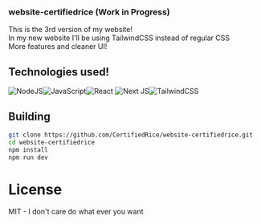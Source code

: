### website-certifiedrice (Work in Progress)
This is the 3rd version of my website!\
In my new website I'll be using TailwindCSS instead of regular CSS\
More features and cleaner UI!

## Technologies used!
![NodeJS](https://img.shields.io/badge/node.js-6DA55F?style=for-the-badge&logo=node.js&logoColor=white)![JavaScript](https://img.shields.io/badge/javascript-%23323330.svg?style=for-the-badge&logo=javascript&logoColor=%23F7DF1E)![React](https://img.shields.io/badge/react-%2320232a.svg?style=for-the-badge&logo=react&logoColor=%2361DAFB)
![Next JS](https://img.shields.io/badge/Next-black?style=for-the-badge&logo=next.js&logoColor=white)![TailwindCSS](https://img.shields.io/badge/tailwindcss-%2338B2AC.svg?style=for-the-badge&logo=tailwind-css&logoColor=white)


## Building
```bash
git clone https://github.com/CertifiedRice/website-certifiedrice.git
cd website-certifiedrice
npm install
npm run dev
```


# License
MIT - I don't care do what ever you want
